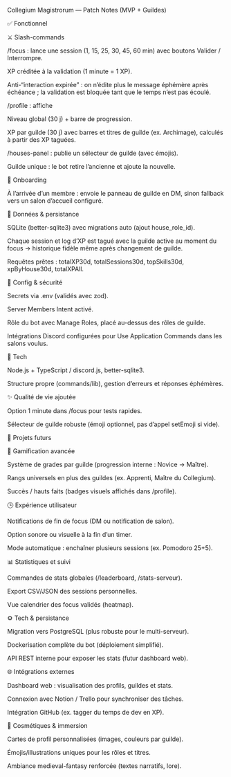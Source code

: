 Collegium Magistrorum — Patch Notes (MVP + Guildes)

✅ Fonctionnel

⚔️ Slash-commands

/focus : lance une session (1, 15, 25, 30, 45, 60 min) avec boutons Valider / Interrompre.

XP créditée à la validation (1 minute = 1 XP).

Anti-“interaction expirée” : on n’édite plus le message éphémère après échéance ; la validation est bloquée tant que le temps n’est pas écoulé.

/profile : affiche

Niveau global (30 j) + barre de progression.

XP par guilde (30 j) avec barres et titres de guilde (ex. Archimage), calculés à partir des XP taguées.

/houses-panel : publie un sélecteur de guilde (avec émojis).

Guilde unique : le bot retire l’ancienne et ajoute la nouvelle.

👥 Onboarding

À l’arrivée d’un membre : envoie le panneau de guilde en DM, sinon fallback vers un salon d’accueil configuré.

💾 Données & persistance

SQLite (better-sqlite3) avec migrations auto (ajout house_role_id).

Chaque session et log d’XP est tagué avec la guilde active au moment du focus → historique fidèle même après changement de guilde.

Requêtes prêtes : totalXP30d, totalSessions30d, topSkills30d, xpByHouse30d, totalXPAll.

🔐 Config & sécurité

Secrets via .env (validés avec zod).

Server Members Intent activé.

Rôle du bot avec Manage Roles, placé au-dessus des rôles de guilde.

Intégrations Discord configurées pour Use Application Commands dans les salons voulus.

🧰 Tech

Node.js + TypeScript / discord.js, better-sqlite3.

Structure propre (commands/lib), gestion d’erreurs et réponses éphémères.

✨ Qualité de vie ajoutée

Option 1 minute dans /focus pour tests rapides.

Sélecteur de guilde robuste (émoji optionnel, pas d’appel setEmoji si vide).

🚀 Projets futurs

🎯 Gamification avancée

Système de grades par guilde (progression interne : Novice → Maître).

Rangs universels en plus des guildes (ex. Apprenti, Maître du Collegium).

Succès / hauts faits (badges visuels affichés dans /profile).

🕒 Expérience utilisateur

Notifications de fin de focus (DM ou notification de salon).

Option sonore ou visuelle à la fin d’un timer.

Mode automatique : enchaîner plusieurs sessions (ex. Pomodoro 25+5).

📊 Statistiques et suivi

Commandes de stats globales (/leaderboard, /stats-serveur).

Export CSV/JSON des sessions personnelles.

Vue calendrier des focus validés (heatmap).

⚙️ Tech & persistance

Migration vers PostgreSQL (plus robuste pour le multi-serveur).

Dockerisation complète du bot (déploiement simplifié).

API REST interne pour exposer les stats (futur dashboard web).

🌐 Intégrations externes

Dashboard web : visualisation des profils, guildes et stats.

Connexion avec Notion / Trello pour synchroniser des tâches.

Intégration GitHub (ex. tagger du temps de dev en XP).

🎨 Cosmétiques & immersion

Cartes de profil personnalisées (images, couleurs par guilde).

Émojis/illustrations uniques pour les rôles et titres.

Ambiance medieval-fantasy renforcée (textes narratifs, lore).
